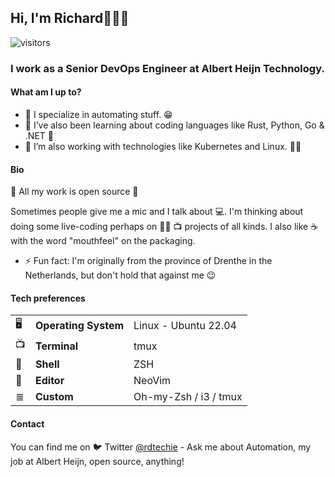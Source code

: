 ## Hi, I'm Richard👋👋👋

![visitors](https://visitor-badge.glitch.me/badge?page_id=rdtechie.rdtechie)

### I work as a Senior DevOps Engineer at Albert Heijn Technology.

#### What am I up to?

- 🔭 I specialize in automating stuff. 😁
- 🌱 I’ve also been learning about coding languages like Rust, Python, Go & .NET 📓
- 🤔 I’m also working with technologies like Kubernetes and Linux. 🐢✅

#### Bio

👀 All my work is open source 👀

Sometimes people give me a mic and I talk about 💻. I'm thinking about doing some live-coding perhaps on 👨‍💻 📺 projects of all kinds.
I also like ☕️ with the word "mouthfeel" on the packaging.

- ⚡ Fun fact: I'm originally from the province of Drenthe in the Netherlands, but don't hold that against me 😉

#### Tech preferences

| |                       |                                 |
|-|-----------------------|---------------------------------|
|🖥| **Operating System** | Linux - Ubuntu 22.04            |
|📺| **Terminal**         | tmux                            |
|🐚| **Shell**            | ZSH                             |
|📝| **Editor**           | NeoVim                          |
|≣| **Custom**            | Oh-my-Zsh / i3 / tmux           |

#### Contact

You can find me on 🐦 Twitter [@rdtechie](https://twitter.com/rdtechie) - Ask me about Automation, my job at Albert Heijn, open source, anything!
